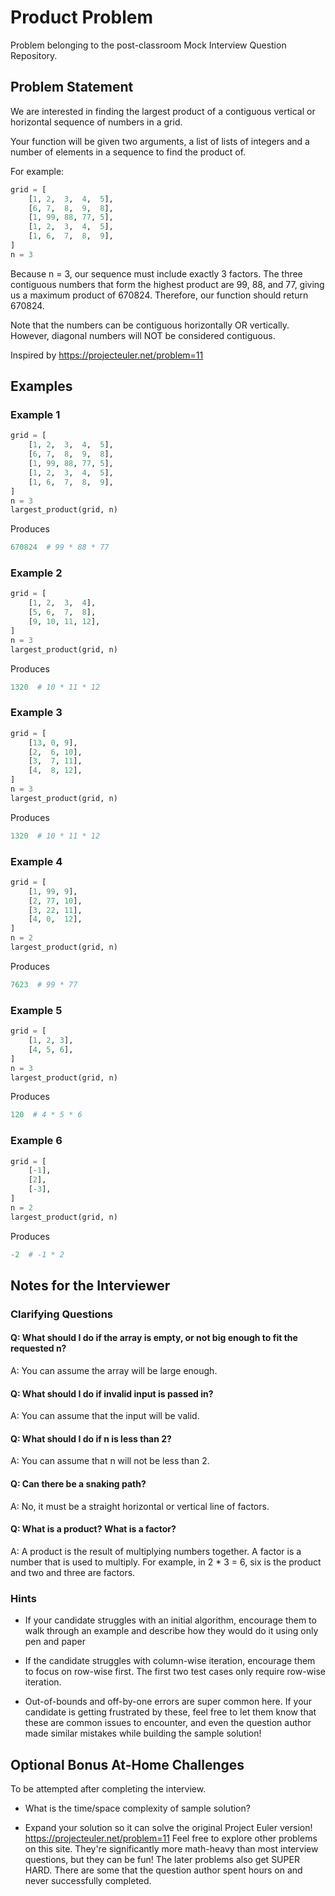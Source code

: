 # Product Problem

Problem belonging to the post-classroom Mock Interview Question Repository.

## Problem Statement

We are interested in finding the largest product of a contiguous vertical or horizontal sequence of numbers in a grid.

Your function will be given two arguments, a list of lists of integers and a number of elements in a sequence to find the product of.

For example:

```py
grid = [
    [1, 2,  3,  4,  5],
    [6, 7,  8,  9,  8],
    [1, 99, 88, 77, 5],
    [1, 2,  3,  4,  5],
    [1, 6,  7,  8,  9],
]
n = 3
```

Because n = 3, our sequence must include exactly 3 factors. The three contiguous numbers that form the highest product are 99, 88, and 77, giving us a maximum product of 670824. Therefore, our function should return 670824.

Note that the numbers can be contiguous horizontally OR vertically. However, diagonal numbers will NOT be considered contiguous.

Inspired by https://projecteuler.net/problem=11

## Examples

### Example 1

```py
grid = [
    [1, 2,  3,  4,  5],
    [6, 7,  8,  9,  8],
    [1, 99, 88, 77, 5],
    [1, 2,  3,  4,  5],
    [1, 6,  7,  8,  9],
]
n = 3
largest_product(grid, n)
```

Produces

```py
670824  # 99 * 88 * 77
```

### Example 2

```py
grid = [
    [1, 2,  3,  4],
    [5, 6,  7,  8],
    [9, 10, 11, 12],
]
n = 3
largest_product(grid, n)
```

Produces

```py
1320  # 10 * 11 * 12
```

### Example 3

```py
grid = [
    [13, 0, 9],
    [2,  6, 10],
    [3,  7, 11],
    [4,  8, 12],
]
n = 3
largest_product(grid, n)
```

Produces

```py
1320  # 10 * 11 * 12
```

### Example 4

```py
grid = [
    [1, 99, 9],
    [2, 77, 10],
    [3, 22, 11],
    [4, 0,  12],
]
n = 2
largest_product(grid, n)
```

Produces

```py
7623  # 99 * 77
```

### Example 5

```py
grid = [
    [1, 2, 3],
    [4, 5, 6],
]
n = 3
largest_product(grid, n)
```

Produces

```py
120  # 4 * 5 * 6
```

### Example 6

```py
grid = [
    [-1],
    [2],
    [-3],
]
n = 2
largest_product(grid, n)
```

Produces

```py
-2  # -1 * 2
```

## Notes for the Interviewer

### Clarifying Questions

#### Q: What should I do if the array is empty, or not big enough to fit the requested n?

A: You can assume the array will be large enough.

#### Q: What should I do if invalid input is passed in?

A: You can assume that the input will be valid.

#### Q: What should I do if n is less than 2?

A: You can assume that n will not be less than 2.

#### Q: Can there be a snaking path?

A: No, it must be a straight horizontal or vertical line of factors.

#### Q: What is a product? What is a factor?

A: A product is the result of multiplying numbers together. A factor is a number that is used to multiply. For example, in 2 \* 3 = 6, six is the product and two and three are factors.

### Hints

- If your candidate struggles with an initial algorithm, encourage them to walk through an example and describe how they would do it using only pen and paper

- If the candidate struggles with column-wise iteration, encourage them to focus on row-wise first. The first two test cases only require row-wise iteration.

- Out-of-bounds and off-by-one errors are super common here. If your candidate is getting frustrated by these, feel free to let them know that these are common issues to encounter, and even the question author made similar mistakes while building the sample solution!

## Optional Bonus At-Home Challenges

To be attempted after completing the interview.

- What is the time/space complexity of sample solution?

- Expand your solution so it can solve the original Project Euler version! https://projecteuler.net/problem=11 Feel free to explore other problems on this site. They're significantly more math-heavy than most interview questions, but they can be fun! The later problems also get SUPER HARD. There are some that the question author spent hours on and never successfully completed.
